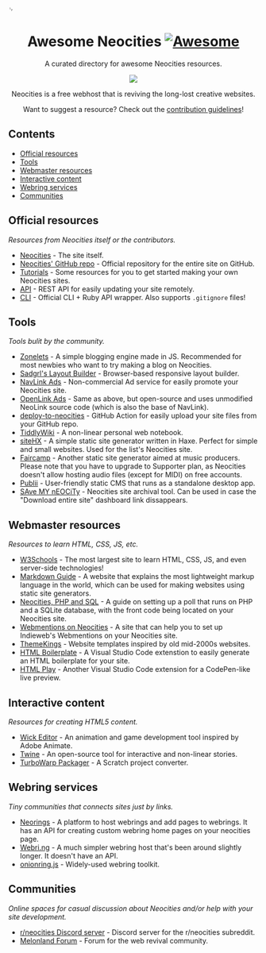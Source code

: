 ␊
<div align="center">

# Awesome Neocities [![Awesome](https://awesome.re/badge.svg)](https://awesome.re)

A curated directory for awesome Neocities resources.

<a href="https://neocities.org" target="_blank" rel="noopener noreferrer">
  <img src="https://neocities.org/cat.png" />
</a>

Neocities is a free webhost that is reviving the long-lost creative websites.

Want to suggest a resource? Check out the [contribution guidelines](https://github.com/lime360/awesome-neocities/blob/main/contributing.md)!

</div>

## Contents

- [Official resources](#official-resources)
- [Tools](#tools)
- [Webmaster resources](#webmaster-resources)
- [Interactive content](#interactive-content)
- [Webring services](#webring-services)
- [Communities](#communities)

<!-- CONTENT -->

## Official resources
*Resources from Neocities itself or the contributors.*

- [Neocities](https://neocities.org/) - The site itself.
- [Neocities' GitHub repo](https://github.com/neocities) - Official repository for the entire site on GitHub.
- [Tutorials](https://neocities.org/tutorials) - Some resources for you to get started making your own Neocities sites.
- [API](https://neocities.org/api) - REST API for easily updating your site remotely.
- [CLI](https://neocities.org/cli) - Official CLI + Ruby API wrapper. Also supports `.gitignore` files!

## Tools
*Tools bulit by the community.*

- [Zonelets](https://zonelets.net/) - A simple blogging engine made in JS. Recommended for most newbies who want to try making a blog on Neocities.
- [Sadgrl's Layout Builder](https://sadgrl.online/projects/layout-builder/) - Browser-based responsive layout builder.
- [NavLink Ads](https://dimden.dev/navlinkads/) - Non-commercial Ad service for easily promote your Neocities site.
- [OpenLink Ads](https://fazlabz-dev.github.io/openlink/) - Same as above, but open-source and uses unmodified NeoLink source code (which is also the base of NavLink).
- [deploy-to-neocities](https://github.com/bcomnes/deploy-to-neocities) - GitHub Action for easily upload your site files from your GitHub repo.
- [TiddlyWiki](https://tiddlywiki.com/) - A non-linear personal web notebook.
- [siteHX](https://lib.haxe.org/p/siteHX/) - A simple static site generator written in Haxe. Perfect for simple and small websites. Used for the list's Neocities site.
- [Faircamp](https://simonrepp.com/faircamp/) - Another static site generator aimed at music producers. Please note that you have to upgrade to Supporter plan, as Neocities doesn't allow hosting audio files (except for MIDI) on free accounts.
- [Publii](https://getpublii.com/) - User-friendly static CMS that runs as a standalone desktop app.
- [SAve MY nEOCiTy](https://melonking.net/melon?z=/free/software/neocities-downloader) - Neocities site archival tool. Can be used in case the "Download entire site" dashboard link dissappears.

## Webmaster resources
*Resources to learn HTML, CSS, JS, etc.*

- [W3Schools](https://www.w3schools.com/) - The most largest site to learn HTML, CSS, JS, and even server-side technologies!
- [Markdown Guide](https://www.markdownguide.org/) - A website that explains the most lightweight markup language in the world, which can be used for making websites using static site generators.
- [Neocities, PHP and SQL](https://scott2.neocities.org/blog/2023-09-17-neocities-php-and-sql/) - A guide on setting up a poll that runs on PHP and a SQLite database, with the front code being located on your Neocities site.
- [Webmentions on Neocities](https://webmentions.neocities.org/) - A site that can help you to set up Indieweb's Webmentions on your Neocities site.
- [ThemeKings](https://themekings.net/) - Website templates inspired by old mid-2000s websites.
- [HTML Boilerplate](https://marketplace.visualstudio.com/items?itemName=sidthesloth.html5-boilerplate) - A Visual Studio Code extenstion to easily generate an HTML boilerplate for your site.
- [HTML Play](https://marketplace.visualstudio.com/items?itemName=bianxianyang.htmlplay) - Another Visual Studio Code extension for a CodePen-like live preview.

## Interactive content
*Resources for creating HTML5 content.*

- [Wick Editor](https://www.wickeditor.com/#/) - An animation and game development tool inspired by Adobe Animate.
- [Twine](https://twinery.org/) - An open-source tool for interactive and non-linear stories.
- [TurboWarp Packager](https://packager.turbowarp.org/) - A Scratch project converter.

## Webring services
*Tiny communities that connects sites just by links.*

- [Neorings](https://www.neorings.org/) - A platform to host webrings and add pages to webrings. It has an API for creating custom webring home pages on your neocities page.
- [Webri.ng](https://webri.ng/) - A much simpler webring host that's been around slightly longer. It doesn't have an API.
- [onionring.js](https://garlic.garden/onionring/) - Widely-used webring toolkit.

## Communities
*Online spaces for casual discussion about Neocities and/or help with your site development.*

- [r/neocities Discord server](https://discord.gg/3d3uAzWXkd) - Discord server for the r/neocities subreddit.
- [Melonland Forum](https://forum.melonland.net) - Forum for the web revival community.
